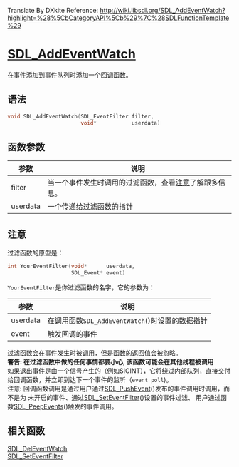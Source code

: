 Translate By DXkite Reference: http://wiki.libsdl.org/SDL_AddEventWatch?highlight=%28%5CbCategoryAPI%5Cb%29%7C%28SDLFunctionTemplate%29

# [SDL_AddEventWatch](http://wiki.libsdl.org/SDL_AddEventWatch?highlight=%28%5CbCategoryAPI%5Cb%29%7C%28SDLFunctionTemplate%29)

在事件添加到事件队列时添加一个回调函数。

## 语法

```c
void SDL_AddEventWatch(SDL_EventFilter filter,
                       void*           userdata) 
```

## 函数参数

|参数|说明|
|----|----|
| filter |当一个事件发生时调用的过滤函数，查看[注意](#注意)了解跟多信息。  |
| userdata | 一个传递给过滤函数的指针|

## 注意
过滤函数的原型是：

```c
int YourEventFilter(void*      userdata,
                    SDL_Event* event)
```
`YourEventFilter`是你过滤函数的名字，它的参数为：   

|参数|说明|
|---|----|
|userdata|在调用函数`SDL_AddEventWatch`()时设置的数据指针 |
|event|触发回调的事件|

过滤函数会在事件发生时被调用，但是函数的返回值会被忽略。  
**警告: 在过滤函数中做的任何事情都要小心, 该函数可能会在其他线程被调用**    
如果退出事件是由一个信号产生的（例如SIGINT），它将绕过内部队列，直接交付给回调函数，并立即到达下一个事件的监听（`event poll`)。   
注意: 回调函数调用是通过用户通过[SDL_PushEvent](./SDL_PushEvent.md)()发布的事件调用时调用，而不是为 未开启的事件、通过[SDL_SetEventFilter](SDL_SetEventFilter.md)()设置的事件过滤、
用户通过函数[SDL_PeepEvents](SDL_PeepEvents.md)()触发的事件调用。

## 相关函数
[SDL_DelEventWatch](SDL_DelEventWatch.md)    
[SDL_SetEventFilter](SDL_SetEventFilter.md)
